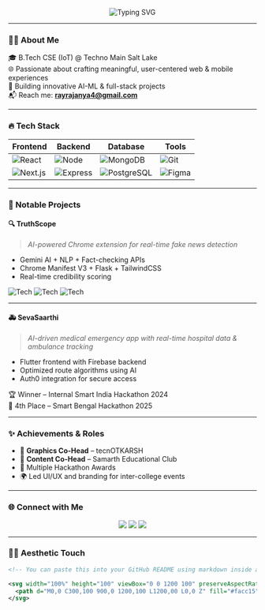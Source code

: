 <!-- Animated Header SVG -->
<p align="center">
  <img src="https://readme-typing-svg.demolab.com?font=Fira+Code&size=28&pause=1000&color=F7B267&center=true&vCenter=true&width=1000&lines=Hi+there%2C+I'm+Rajanya+Ray!;Full-Stack+Web+%26+Mobile+Developer;UI%2FUX+Enthusiast+%7C+Hackathon+Winner" alt="Typing SVG" />
</p>

---

### 👨‍💻 About Me

🎓 B.Tech CSE (IoT) @ Techno Main Salt Lake  
🌐 Passionate about crafting meaningful, user-centered web & mobile experiences  
🚀 Building innovative AI-ML & full-stack projects  
📬 Reach me: **rayrajanya4@gmail.com**

---

### 🔥 Tech Stack

<div align="center">

| Frontend | Backend | Database | Tools |
|---------|---------|----------|-------|
| ![React](https://img.shields.io/badge/-ReactJS-61DAFB?logo=react&logoColor=black&style=for-the-badge) | ![Node](https://img.shields.io/badge/-Node.js-339933?logo=node.js&logoColor=white&style=for-the-badge) | ![MongoDB](https://img.shields.io/badge/-MongoDB-47A248?logo=mongodb&logoColor=white&style=for-the-badge) | ![Git](https://img.shields.io/badge/-Git-F05032?logo=git&logoColor=white&style=for-the-badge) |
| ![Next.js](https://img.shields.io/badge/-Next.js-black?logo=next.js&style=for-the-badge) | ![Express](https://img.shields.io/badge/-Express.js-000000?logo=express&logoColor=white&style=for-the-badge) | ![PostgreSQL](https://img.shields.io/badge/-PostgreSQL-4169E1?logo=postgresql&logoColor=white&style=for-the-badge) | ![Figma](https://img.shields.io/badge/-Figma-F24E1E?logo=figma&logoColor=white&style=for-the-badge) |

</div>

---

### 🧠 Notable Projects

#### 🔍 **TruthScope**
> _AI-powered Chrome extension for real-time fake news detection_

- Gemini AI + NLP + Fact-checking APIs
- Chrome Manifest V3 + Flask + TailwindCSS
- Real-time credibility scoring

![Tech](https://img.shields.io/badge/-Python-blue?style=flat&logo=python)
![Tech](https://img.shields.io/badge/-Google%20Gemini-brightgreen?style=flat)
![Tech](https://img.shields.io/badge/-JavaScript-yellow?style=flat)

---

#### 🚑 **SevaSaarthi**
> _AI-driven medical emergency app with real-time hospital data & ambulance tracking_

- Flutter frontend with Firebase backend
- Optimized route algorithms using AI
- Auth0 integration for secure access

🏆 Winner – Internal Smart India Hackathon 2024  
🥉 4th Place – Smart Bengal Hackathon 2025

---

### ✨ Achievements & Roles

- 🎨 **Graphics Co-Head** – tecnOTKARSH  
- 📝 **Content Co-Head** – Samarth Educational Club  
- 🥇 Multiple Hackathon Awards  
- 🌍 Led UI/UX and branding for inter-college events

---

### 🌐 Connect with Me

<p align="center">
  <a href="https://github.com/rajanyaray"><img src="https://img.shields.io/badge/-GitHub-181717?logo=github&logoColor=white&style=for-the-badge"></a>
  <a href="https://www.linkedin.com/in/rajanya-ray-92ab452a3/"><img src="https://img.shields.io/badge/-LinkedIn-0077B5?logo=linkedin&logoColor=white&style=for-the-badge"></a>
  <a href="mailto:rayrajanya4@gmail.com"><img src="https://img.shields.io/badge/-Gmail-D14836?logo=gmail&logoColor=white&style=for-the-badge"></a>
</p>

---

### 🧑‍🎨 Aesthetic Touch

```svg
<!-- You can paste this into your GitHub README using markdown inside an <svg> tag as image OR just keep it below -->

<svg width="100%" height="100" viewBox="0 0 1200 100" preserveAspectRatio="none">
  <path d="M0,0 C300,100 900,0 1200,100 L1200,00 L0,0 Z" fill="#facc15"></path>
</svg>
